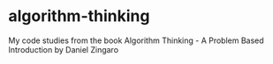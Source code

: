 # algorithm-thinking
My code studies from the book Algorithm Thinking - A Problem Based Introduction by Daniel Zingaro
